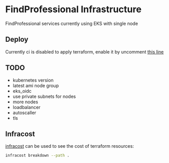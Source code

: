 # FindProfessional Infrastructure
FindProfessional services currently using EKS with single node

## Deploy
Currently ci is disabled to apply terraform, enable it by uncomment [this line](.github/workflows/push.yml#L33)

## TODO
- kubernetes version
- latest ami node group
- eks_oidc 
- use private subnets for nodes
- more nodes
- loadbalancer
- autoscaller
- tls

## Infracost
[infracost](https://www.infracost.io/) can be used to see the cost of terraform resources:
```sh
infracost breakdown --path .
```
